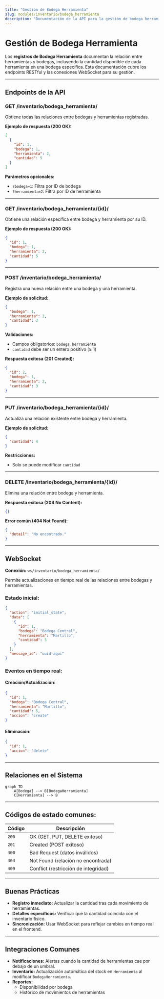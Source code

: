 ```yaml
---
title: "Gestión de Bodega Herramienta"
slug: modules/inventario/bodega_herramienta
description: "Documentación de la API para la gestión de bodega herramienta en Agrosoft."
---
```


# **Gestión de Bodega Herramienta**

Los **registros de Bodega Herramienta** documentan la relación entre herramientas y bodegas, incluyendo la cantidad disponible de cada herramienta en una bodega específica. Esta documentación cubre los endpoints RESTful y las conexiones WebSocket para su gestión.

---

## **Endpoints de la API**

### **GET /inventario/bodega_herramienta/**
Obtiene todas las relaciones entre bodegas y herramientas registradas.

**Ejemplo de respuesta (200 OK):**
```json
[
  {
    "id": 1,
    "bodega": 1,
    "herramienta": 2,
    "cantidad": 5
  }
]
```

**Parámetros opcionales:**
- `?bodega=1`: Filtra por ID de bodega
- `?herramienta=2`: Filtra por ID de herramienta

---

### **GET /inventario/bodega_herramienta/{id}/**
Obtiene una relación específica entre bodega y herramienta por su ID.

**Ejemplo de respuesta (200 OK):**
```json
{
  "id": 1,
  "bodega": 1,
  "herramienta": 2,
  "cantidad": 5
}
```

---

### **POST /inventario/bodega_herramienta/**
Registra una nueva relación entre una bodega y una herramienta.

**Ejemplo de solicitud:**
```json
{
  "bodega": 1,
  "herramienta": 2,
  "cantidad": 3
}
```

**Validaciones:**
- Campos obligatorios: `bodega`, `herramienta`
- `cantidad` debe ser un entero positivo (≥ 1)

**Respuesta exitosa (201 Created):**
```json
{
  "id": 2,
  "bodega": 1,
  "herramienta": 2,
  "cantidad": 3
}
```

---

### **PUT /inventario/bodega_herramienta/{id}/**
Actualiza una relación existente entre bodega y herramienta.

**Ejemplo de solicitud:**
```json
{
  "cantidad": 4
}
```

**Restricciones:**
- Solo se puede modificar `cantidad`

---

### **DELETE /inventario/bodega_herramienta/{id}/**
Elimina una relación entre bodega y herramienta.

**Respuesta exitosa (204 No Content):**
```json
{}
```

**Error común (404 Not Found):**
```json
{
  "detail": "No encontrado."
}
```

---

## **WebSocket**

**Conexión:** `ws/inventario/bodega_herramienta/`

Permite actualizaciones en tiempo real de las relaciones entre bodegas y herramientas.

### **Estado inicial:**
```json
{
  "action": "initial_state",
  "data": [
    {
      "id": 1,
      "bodega": "Bodega Central",
      "herramienta": "Martillo",
      "cantidad": 5
    }
  ],
  "message_id": "uuid-aqui"
}
```

### **Eventos en tiempo real:**

#### **Creación/Actualización:**
```json
{
  "id": 1,
  "bodega": "Bodega Central",
  "herramienta": "Martillo",
  "cantidad": 5,
  "accion": "create"
}
```

#### **Eliminación:**
```json
{
  "id": 1,
  "accion": "delete"
}
```

---

## **Relaciones en el Sistema**

```mermaid
graph TD
    A[Bodega] --> B[BodegaHerramienta]
    C[Herramienta] --> B
```

---

## **Códigos de estado comunes:**

| Código | Descripción |
|--------|-------------|
| `200` | OK (GET, PUT, DELETE exitoso) |
| `201` | Created (POST exitoso) |
| `400` | Bad Request (datos inválidos) |
| `404` | Not Found (relación no encontrada) |
| `409` | Conflict (restricción de integridad) |

---

## **Buenas Prácticas**
- **Registro inmediato:** Actualizar la cantidad tras cada movimiento de herramientas.
- **Detalles específicos:** Verificar que la cantidad coincida con el inventario físico.
- **Sincronización:** Usar WebSocket para reflejar cambios en tiempo real en el frontend.

---

## **Integraciones Comunes**
- **Notificaciones:** Alertas cuando la cantidad de herramientas cae por debajo de un umbral.
- **Inventario:** Actualización automática del stock en `Herramienta` al modificar `BodegaHerramienta`.
- **Reportes:**
  - Disponibilidad por bodega
  - Histórico de movimientos de herramientas

